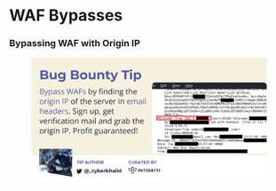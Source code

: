 # WAF Bypasses

### Bypassing WAF with Origin IP

<figure><img src="../../.gitbook/assets/image (2) (1).png" alt=""><figcaption></figcaption></figure>
